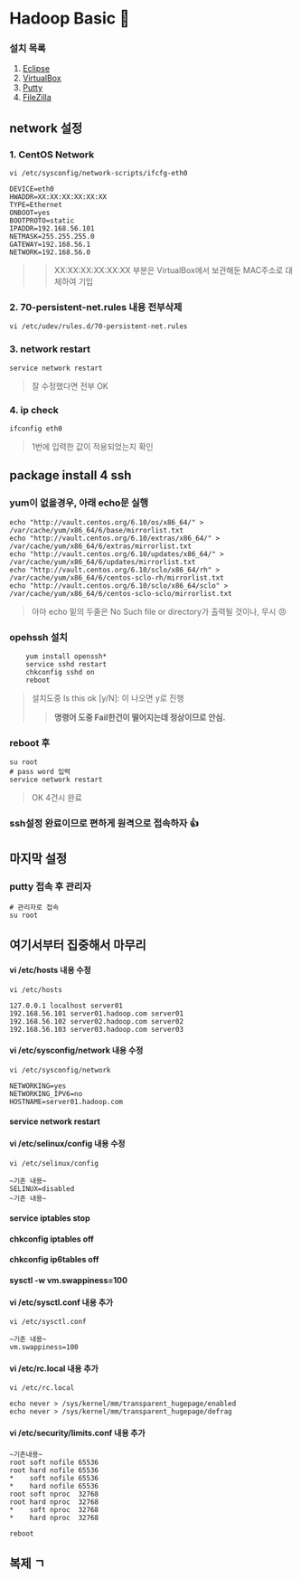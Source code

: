 # Hadoop Basic :angel:


### 설치 목록
1. [Eclipse](http://www.eclipse.org/downloads/)
1. [VirtualBox](https://www.virtualbox.org/)
1. [Putty](https://www.putty.org)
1. [FileZilla](https://filezilla-project.org/download.php)

## network 설정

### 1. CentOS Network
```vi /etc/sysconfig/network-scripts/ifcfg-eth0```
```
DEVICE=eth0
HWADDR=XX:XX:XX:XX:XX:XX
TYPE=Ethernet
ONBOOT=yes
BOOTPROTO=static
IPADDR=192.168.56.101
NETMASK=255.255.255.0
GATEWAY=192.168.56.1
NETWORK=192.168.56.0
```
>> XX:XX:XX:XX:XX:XX 부분은 VirtualBox에서 보관해둔 MAC주소로 대체하여 기입

### 2. 70-persistent-net.rules 내용 전부삭제

```vi /etc/udev/rules.d/70-persistent-net.rules```

### 3. network restart
```service network restart```
> 잘 수정했다면 전부 OK

### 4. ip check
```ifconfig eth0```
> 1번에 입력한 값이 적용되었는지 확인

## package install 4 ssh

### yum이 없을경우, 아래 echo문 실행
```
echo "http://vault.centos.org/6.10/os/x86_64/" > /var/cache/yum/x86_64/6/base/mirrorlist.txt
echo "http://vault.centos.org/6.10/extras/x86_64/" > /var/cache/yum/x86_64/6/extras/mirrorlist.txt
echo "http://vault.centos.org/6.10/updates/x86_64/" > /var/cache/yum/x86_64/6/updates/mirrorlist.txt
echo "http://vault.centos.org/6.10/sclo/x86_64/rh" > /var/cache/yum/x86_64/6/centos-sclo-rh/mirrorlist.txt
echo "http://vault.centos.org/6.10/sclo/x86_64/sclo" > /var/cache/yum/x86_64/6/centos-sclo-sclo/mirrorlist.txt
```
> 아마 echo 밑의 두줄은 
No Such file or directory가 출력될 것이나, 무시 :angry:
### opehssh 설치
```
    yum install openssh*
    service sshd restart
    chkconfig sshd on
    reboot
```
> 설치도중 Is this ok [y/N]: 이 나오면 y로 진행
>>__명령어 도중 Fail한건이 떨어지는데 정상이므로 안심.__

### reboot 후
```
su root
# pass word 입력
service network restart
```
> OK 4건시 완료
### ssh설정 완료이므로 편하게 원격으로 접속하자 :+1:


## 마지막 설정
### putty 접속 후 관리자
```
# 관리자로 접속
su root
```

## 여기서부터 집중해서 마무리

#### vi /etc/hosts 내용 수정
```vi /etc/hosts```
```
127.0.0.1 localhost server01
192.168.56.101 server01.hadoop.com server01
192.168.56.102 server02.hadoop.com server02
192.168.56.103 server03.hadoop.com server03
```

#### vi /etc/sysconfig/network 내용 수정
```vi /etc/sysconfig/network```
```
NETWORKING=yes
NETWORKING_IPV6=no
HOSTNAME=server01.hadoop.com
```

#### service network restart

#### vi /etc/selinux/config 내용 수정
```vi /etc/selinux/config```
```
~기존 내용~
SELINUX=disabled
~기존 내용~
```

#### service iptables stop
#### chkconfig iptables off
#### chkconfig ip6tables off
#### sysctl -w vm.swappiness=100



#### vi /etc/sysctl.conf 내용 추가
```vi /etc/sysctl.conf```
```
~기존 내용~
vm.swappiness=100
```

#### vi /etc/rc.local 내용 추가
```vi /etc/rc.local```
```
echo never > /sys/kernel/mm/transparent_hugepage/enabled
echo never > /sys/kernel/mm/transparent_hugepage/defrag
```

#### vi /etc/security/limits.conf 내용 추가

```
~기존내용~
root soft nofile 65536
root hard nofile 65536
*    soft nofile 65536
*    hard nofile 65536
root soft nproc  32768
root hard nproc  32768
*    soft nproc  32768
*    hard nproc  32768
```

```reboot```

## 복제 ㄱ
